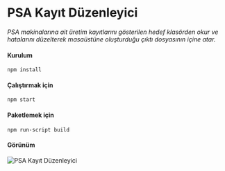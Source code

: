# PSA Kayıt Düzenleyici

*PSA makinalarına ait üretim kayıtlarını gösterilen hedef klasörden okur ve hatalarını düzelterek masaüstüne oluşturduğu çıktı dosyasının içine atar.*

#### Kurulum

```
npm install
```


#### Çalıştırmak için

```
npm start
```


#### Paketlemek için

```
npm run-script build
```


#### Görünüm
![PSA Kayıt Düzenleyici](https://raw.githubusercontent.com/qencezero/PSA-Kayit-Duzenleyici/master/image.png)



